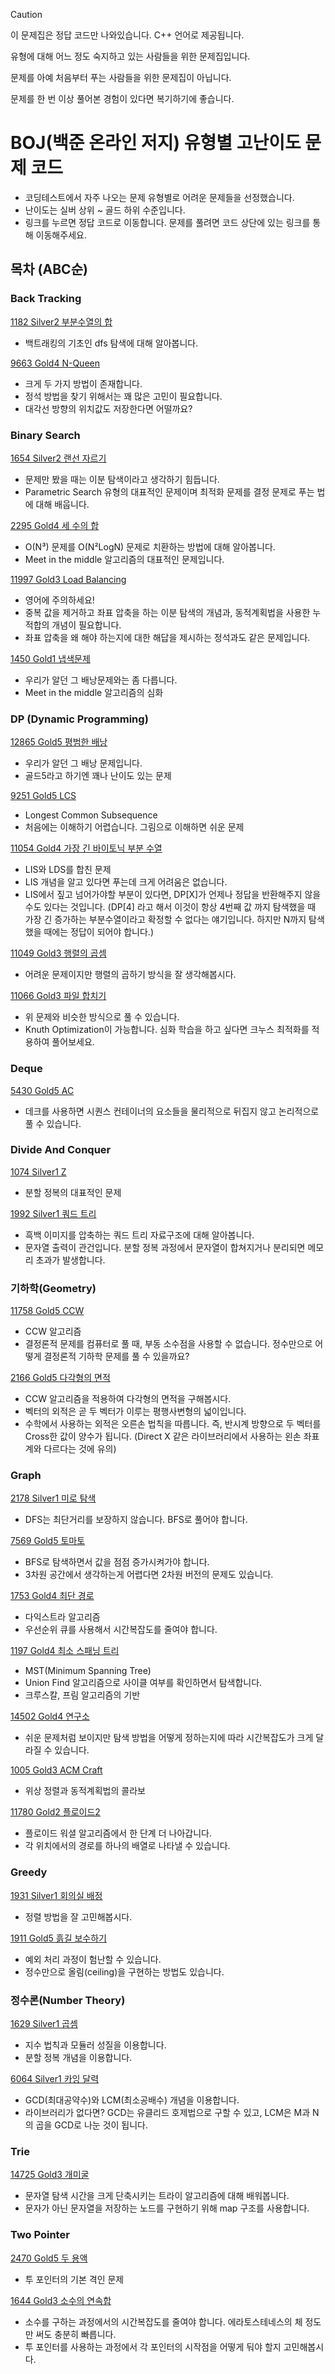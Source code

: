 > [!Caution]
> 이 문제집은 정답 코드만 나와있습니다. C++ 언어로 제공됩니다.
> 
> 유형에 대해 어느 정도 숙지하고 있는 사람들을 위한 문제집입니다.
> 
> 문제를 아예 처음부터 푸는 사람들을 위한 문제집이 아닙니다.
> 
> 문제를 한 번 이상 풀어본 경험이 있다면 복기하기에 좋습니다.

# BOJ(백준 온라인 저지) 유형별 고난이도 문제 코드
- 코딩테스트에서 자주 나오는 문제 유형별로 어려운 문제들을 선정했습니다.
- 난이도는 실버 상위 ~ 골드 하위 수준입니다.
- 링크를 누르면 정답 코드로 이동합니다. 문제를 풀려면 코드 상단에 있는 링크를 통해 이동해주세요.

## 목차 (ABC순)
### Back Tracking
[1182 Silver2 부분수열의 합](/BackTracking/1182_s2_subsequence.cpp)
- 백트래킹의 기초인 dfs 탐색에 대해 알아봅니다.

[9663 Gold4 N-Queen](/BackTracking/9663_g4_nqueen.cpp)
- 크게 두 가지 방법이 존재합니다.
- 정석 방법을 찾기 위해서는 꽤 많은 고민이 필요합니다.
- 대각선 방향의 위치값도 저장한다면 어떨까요?

### Binary Search
[1654 Silver2 랜선 자르기](/BinarySearch/1654_s2_lancutting.cpp)
- 문제만 봤을 때는 이분 탐색이라고 생각하기 힘듭니다.
- Parametric Search 유형의 대표적인 문제이며 최적화 문제를 결정 문제로 푸는 법에 대해 배웁니다.

[2295 Gold4 세 수의 합](/BinarySearch/2295_g4_sumofthree.cpp)
- O(N³) 문제를 O(N²LogN) 문제로 치환하는 방법에 대해 알아봅니다.
- Meet in the middle 알고리즘의 대표적인 문제입니다.

[11997 Gold3 Load Balancing](/BinarySearch/11997_g3_loadbalancing.cpp)
- 영어에 주의하세요!
- 중복 값을 제거하고 좌표 압축을 하는 이분 탐색의 개념과, 동적계획법을 사용한 누적합의 개념이 필요합니다.
- 좌표 압축을 왜 해야 하는지에 대한 해답을 제시하는 정석과도 같은 문제입니다.

[1450 Gold1 냅색문제](/BinarySearch/1450_g1_knapsack2.cpp)
- 우리가 알던 그 배낭문제와는 좀 다릅니다.
- Meet in the middle 알고리즘의 심화

### DP (Dynamic Programming)
[12865 Gold5 평범한 배낭](/DP/12865_g5_knapsack.cpp)
- 우리가 알던 그 배낭 문제입니다.
- 골드5라고 하기엔 꽤나 난이도 있는 문제

[9251 Gold5 LCS](/DP/9251_g5_lcs.cpp)
- Longest Common Subsequence
- 처음에는 이해하기 어렵습니다. 그림으로 이해하면 쉬운 문제

[11054 Gold4 가장 긴 바이토닉 부분 수열](/DP/11054_g4_lbs.cpp)
- LIS와 LDS를 합친 문제
- LIS 개념을 알고 있다면 푸는데 크게 어려움은 없습니다.
- LIS에서 짚고 넘어가야할 부분이 있다면, DP[X]가 언제나 정답을 반환해주지 않을 수도 있다는 것입니다. (DP[4] 라고 해서 이것이 항상 4번째 값 까지 탐색했을 때 가장 긴 증가하는 부분수열이라고 확정할 수 없다는 얘기입니다. 하지만 N까지 탐색했을 때에는 정답이 되어야 합니다.)

[11049 Gold3 행렬의 곱셈](/DP/11049_g3_matrix.cpp)
- 어려운 문제이지만 행렬의 곱하기 방식을 잘 생각해봅시다.

[11066 Gold3 파일 합치기](/DP/11066_g3_filecomb.cpp)
- 위 문제와 비슷한 방식으로 풀 수 있습니다.
- Knuth Optimization이 가능합니다. 심화 학습을 하고 싶다면 크누스 최적화를 적용하여 풀어보세요.

### Deque
[5430 Gold5 AC](/Deque/5430_g5_ac.cpp)
- 데크를 사용하면 시퀀스 컨테이너의 요소들을 물리적으로 뒤집지 않고 논리적으로 풀 수 있습니다.

### Divide And Conquer
[1074 Silver1 Z](/DivideAndConquer/1074_s1_z.cpp)
- 분할 정복의 대표적인 문제

[1992 Silver1 쿼드 트리](/DivideAndConquer/1992_s1_quadtree.cpp)
- 흑백 이미지를 압축하는 쿼드 트리 자료구조에 대해 알아봅니다.
- 문자열 출력이 관건입니다. 분할 정복 과정에서 문자열이 합쳐지거나 분리되면 메모리 초과가 발생합니다.

### 기하학(Geometry)
[11758 Gold5 CCW](/Geometry/11758_g5_ccw.cpp)
- CCW 알고리즘
- 결정론적 문제를 컴퓨터로 풀 때, 부동 소수점을 사용할 수 없습니다. 정수만으로 어떻게 결정론적 기하학 문제를 풀 수 있을까요?

[2166 Gold5 다각형의 면적](/Geometry/2166_g5_polygon.cpp)
- CCW 알고리즘을 적용하여 다각형의 면적을 구해봅시다.
- 벡터의 외적은 곧 두 벡터가 이루는 평행사변형의 넓이입니다.
- 수학에서 사용하는 외적은 오른손 법칙을 따릅니다. 즉, 반시계 방향으로 두 벡터를 Cross한 값이 양수가 됩니다. (Direct X 같은 라이브러리에서 사용하는 왼손 좌표계와 다르다는 것에 유의)

### Graph
[2178 Silver1 미로 탐색](Graph/2178_s1_bfsmaze.cpp)
- DFS는 최단거리를 보장하지 않습니다. BFS로 풀어야 합니다.

[7569 Gold5 토마토](Graph/7569_g5_bfs.cpp)
- BFS로 탐색하면서 값을 점점 증가시켜가야 합니다.
- 3차원 공간에서 생각하는게 어렵다면 2차원 버전의 문제도 있습니다.

[1753 Gold4 최단 경로](Graph/1753_g4_dijkstra.cpp)
- 다익스트라 알고리즘
- 우선순위 큐를 사용해서 시간복잡도를 줄여야 합니다.

[1197 Gold4 최소 스패닝 트리](Graph/1197_g4_mst.cpp)
- MST(Minimum Spanning Tree)
- Union Find 알고리즘으로 사이클 여부를 확인하면서 탐색합니다.
- 크루스칼, 프림 알고리즘의 기반

[14502 Gold4 연구소](Graph/14502_g4_lab.cpp)
- 쉬운 문제처럼 보이지만 탐색 방법을 어떻게 정하는지에 따라 시간복잡도가 크게 달라질 수 있습니다.

[1005 Gold3 ACM Craft](Graph/1005_g3_acmcraft.cpp)
- 위상 정렬과 동적계획법의 콜라보

[11780 Gold2 플로이드2](Graph/11780_g2_floyd2.cpp)
- 플로이드 워셜 알고리즘에서 한 단계 더 나아갑니다.
- 각 위치에서의 경로를 하나의 배열로 나타낼 수 있습니다.

### Greedy
[1931 Silver1 회의실 배정](Greedy/1931_s1_meetingroom.cpp)
- 정렬 방법을 잘 고민해봅시다.

[1911 Gold5 흙길 보수하기](Greedy/1911_g5_dirtroad.cpp)
- 예외 처리 과정이 험난할 수 있습니다.
- 정수만으로 올림(ceiling)을 구현하는 방법도 있습니다.

### 정수론(Number Theory)
[1629 Silver1 곱셈](NumberTheory/1629_s1_multiple.cpp)
- 지수 법칙과 모듈러 성질을 이용합니다.
- 분할 정복 개념을 이용합니다.

[6064 Silver1 카잉 달력](NumberTheory/6064_s1_kaiing.cpp)
- GCD(최대공약수)와 LCM(최소공배수) 개념을 이용합니다.
- 라이브러리가 없다면? GCD는 유클리드 호제법으로 구할 수 있고, LCM은 M과 N의 곱을 GCD로 나눈 것이 됩니다.

### Trie
[14725 Gold3 개미굴](Trie/14725_g3_antcave.cpp)
- 문자열 탐색 시간을 크게 단축시키는 트라이 알고리즘에 대해 배워봅니다.
- 문자가 아닌 문자열을 저장하는 노드를 구현하기 위해 map 구조를 사용합니다.

### Two Pointer
[2470 Gold5 두 용액](TwoPointer/1644_g3_sumofpn.cpp)
- 투 포인터의 기본 격인 문제

[1644 Gold3 소수의 연속합](TwoPointer/1644_g3_sumofpn.cpp)
- 소수를 구하는 과정에서의 시간복잡도를 줄여야 합니다. 에라토스테네스의 체 정도만 써도 충분히 빠릅니다.
- 투 포인터를 사용하는 과정에서 각 포인터의 시작점을 어떻게 둬야 할지 고민해봅시다.
